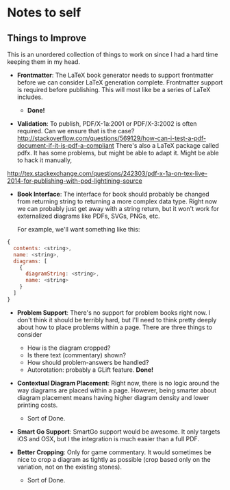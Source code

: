 # Notes to self

## Things to Improve

This is an unordered collection of things to work on since I had a hard time
keeping them in my head.

* __Frontmatter__: The LaTeX book generator needs to support frontmatter before
  we can consider LaTeX generation complete. Frontmatter support is required
  before publishing. This will most like be a series of LaTeX includes.
    * **Done!**

* __Validation__: To publish, PDF/X-1a:2001 or PDF/X-3:2002 is often
  required. Can we ensure that is the case?
  http://stackoverflow.com/questions/569129/how-can-i-test-a-pdf-document-if-it-is-pdf-a-compliant
  There's also a LaTeX package called pdfx. It has some problems, but might be
  able to adapt it. Might be able to hack it manually,

http://tex.stackexchange.com/questions/242303/pdf-x-1a-on-tex-live-2014-for-publishing-with-pod-lightining-source

* __Book Interface__: The interface for book should probably be changed from
  returning string to returning a more complex data type. Right now we can
  probably just get away with a string return, but it won't work for
  externalized diagrams like PDFs, SVGs, PNGs, etc.

  For example, we'll want something like this:

```javascript
{
  contents: <string>,
  name: <string>,
  diagrams: [
    {
      diagramString: <string>,
      name: <string>
    }
  ]
}
```

- __Problem Support__: There's no support for problem books right now. I don't
  think it should be terribly hard, but I'll need to think pretty deeply about
  how to place problems within a page. There are three things to consider
    - How is the diagram cropped?
    - Is there text (commentary) shown?
    - How should problem-answers be handled?
    - Autorotation: probably a GLift feature. **Done!**

- __Contextual Diagram Placement__: Right now, there is no logic around the way
  diagrams are placed within a page. However, being smarter about diagram
  placement means having higher diagram density and lower printing costs.
    - Sort of Done.

- __Smart Go Support__: SmartGo support would be awesome. It only targets iOS
  and OSX, but I the integration is much easier than a full PDF.

- __Better Cropping__: Only for game commentary. It would sometimes be nice to
  crop a diagram as tightly as possible (crop based only on the variation, not
  on the existing stones).
    - Sort of Done.
